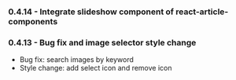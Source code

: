 ### 0.4.14 - Integrate slideshow component of react-article-components

### 0.4.13 - Bug fix and image selector style change 
- Bug fix: search images by keyword
- Style change: add select icon and remove icon
